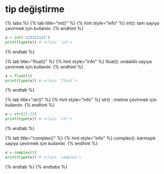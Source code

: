 # tip değiştirme

{% tabs %}
{% tab title="int()" %}
{% hint style="info" %}
int(): tam sayıya çevirmek için kullanılır.
{% endhint %}

```python
x = int('123123123')
print(type(x)) # <class 'int'>
```
{% endtab %}

{% tab title="float()" %}
{% hint style="info" %}
float(): ondalıklı sayıya çevirmek için kullanılır.
{% endhint %}

```python
x = float(5)
print(type(x)) # <class 'float'>
```
{% endtab %}

{% tab title="str()" %}
{% hint style="info" %}
str() : metine çevirmek için kullanılır.
{% endhint %}

```python
x = str(23.25)
print(type(x)) # <class 'str'>
```
{% endtab %}

{% tab title="complex()" %}
{% hint style="info" %}
complex(): karmaşık sayıya çevirmek için kullanılır.
{% endhint %}

```python
x = complex(5)
print(type(x)) # <class 'complex'>
```
{% endtab %}
{% endtabs %}
